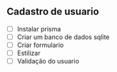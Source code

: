 ## Cadastro de usuario
- [ ] Instalar prisma
- [ ] Criar um banco de dados sqlite
- [ ] Criar formulario
- [ ] Estilizar 
- [ ] Validação do usuario
